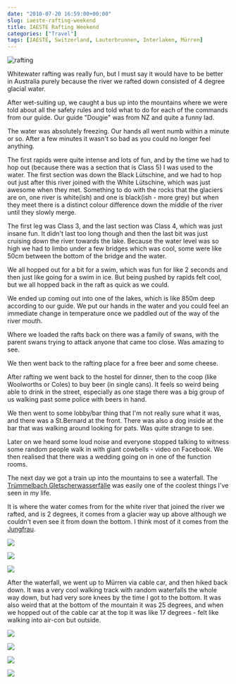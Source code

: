 ```yaml
---
date: "2010-07-20 16:59:00+00:00"
slug: iaeste-rafting-weekend
title: IAESTE Rafting Weekend
categories: ["Travel"]
tags: [IAESTE, Switzerland, Lauterbrunnen, Interlaken, Mürren]
---
```


![rafting](dsc_1714.jpg)

Whitewater rafting was really fun, but I must say it would have to be better in Australia purely because the river we rafted down consisted of 4 degree glacial water.

After wet-suiting up, we caught a bus up into the mountains where we were told about all the safety rules and told what to do for each of the commands from our guide. Our guide "Dougie" was from NZ and quite a funny lad.

The water was absolutely freezing. Our hands all went numb within a minute or so. After a few minutes it wasn't so bad as you could no longer feel anything.

The first rapids were quite intense and lots of fun, and by the time we had to hop out (because there was a section that is Class 5) I was used to the water. The first section was down the Black Lütschine, and we had to hop out just after this river joined with the White Lütschine, which was just awesome when they met. Something to do with the rocks that the glaciers are on, one river is white(ish) and one is black(ish - more grey) but when they meet there is a distinct colour difference down the middle of the river until they slowly merge.

The first leg was Class 3, and the last section was Class 4, which was just insane fun. It didn't last too long though and then the last bit was just cruising down the river towards the lake. Because the water level was so high we had to limbo under a few bridges which was cool, some were like 50cm between the bottom of the bridge and the water.

We all hopped out for a bit for a swim, which was fun for like 2 seconds and then just like going for a swim in ice. But being pushed by rapids felt cool, but we all hopped back in the raft as quick as we could.

We ended up coming out into one of the lakes, which is like 850m deep according to our guide. We put our hands in the water and you could feel an immediate change in temperature once we paddled out of the way of the river mouth.

Where we loaded the rafts back on there was a family of swans, with the parent swans trying to attack anyone that came too close. Was amazing to see.

We then went back to the rafting place for a free beer and some cheese.

After rafting we went back to the hostel for dinner, then to the coop (like Woolworths or Coles) to buy beer (in single cans). It feels so weird being able to drink in the street, especially as one stage there was a big group of us walking past some police with beers in hand.

We then went to some lobby/bar thing that I'm not really sure what it was, and there was a St.Bernard at the front. There was also a dog inside at the bar that was walking around looking for pats. Was quite strange to see.

Later on we heard some loud noise and everyone stopped talking to witness some random people walk in with giant cowbells - video on Facebook. We then realised that there was a wedding going on in one of the function rooms.

The next day we got a train up into the mountains to see a waterfall. The [Trümmelbach Gletscherwasserfälle](https://en.wikipedia.org/wiki/Tr%C3%BCmmelbach_Falls) was easily one of the coolest things I've seen in my life.

It is where the water comes from for the white river that joined the river we rafted, and is 2 degrees, it comes from a glacier way up above although we couldn't even see it from down the bottom. I think most of it comes from the [Jungfrau](http://en.wikipedia.org/wiki/Jungfrau).

![](p1020522.jpg)

![](cave.jpg "")

![](cave_outside.jpg "")

After the waterfall, we went up to Mürren via cable car, and then hiked back down. It was a very cool walking track with random waterfalls the whole way down, but had very sore knees by the time I got to the bottom. It was also weird that at the bottom of the mountain it was 25 degrees, and when we hopped out of the cable car at the top it was like 17 degrees - felt like walking into air-con but outside.

![](jump.jpg "")

![](forest.jpg "")

![](valley.jpg "")

![](valley2.jpg "")
